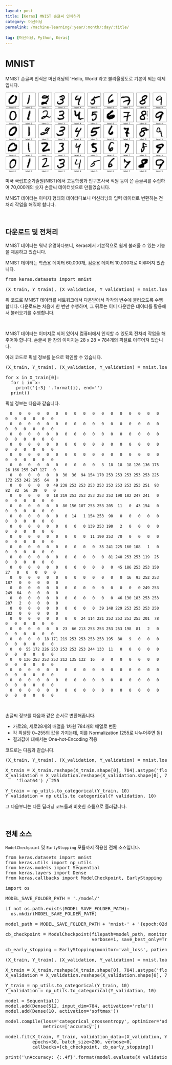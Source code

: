 ```yaml
---
layout: post
title: [Keras] MNIST 손글씨 인식하기
category: 머신러닝
permalink: /machine-learning/:year/:month/:day/:title/

tag: [머신러닝, Python, Keras]
---
```

# MNIST

MNIST 손글씨 인식은 머신러닝의 'Hello, World'라고 불리울정도로 기본이 되는 예제입니다. 

![Image](/assets/machine-learning/024.png)

미국 국립표준기술원(NIST)에서 고등학생과 인구조사국 직원 등이 쓴 손글씨를 수집하여 70,000개의 숫자 손글씨 데이터셋으로 만들었습니다.

MNIST 데이터는 이미지 형태의 데이터다보니 머신러닝의 입력 데이터로 변환하는 전처리 작업을 해줘야 합니다.

<br>

## 다운로드 및 전처리

MNIST 데이터는 워낙 유명하다보니, Keras에서 기본적으로 쉽게 불러올 수 있는 기능을 제공하고 있습니다.

MNIST 데이터는 학습용 데이터 60,000개, 검증용 데이터 10,000개로 이루어져 있습니다.

<pre class="prettyprint">
from keras.datasets import mnist

(X_train, Y_train), (X_validation, Y_validation) = mnist.load_data()
</pre>

위 코드로 MNIST 데이터를 네트워크에서 다운받아서 각각의 변수에 불러오도록 수행합니다. 다운로드는 처음에 한 번만 수행하며, 그 뒤로는 이미 다운받은 데이터를 활용해서 불러오기를 수행합니다.

<br>

MNIST 데이터는 이미지로 되어 있어서 컴퓨터에서 인식할 수 있도록 전처리 작업을 해주어야 합니다. 손글씨 한 장의 이미지는 28 x 28 = 784개의 픽셀로 이루어져 있습니다. 

아래 코드로 픽셀 정보를 눈으로 확인할 수 있습니다.

<pre class="prettyprint">
(X_train, Y_train), (X_validation, Y_validation) = mnist.load_data()

for x in X_train[0]:
  for i in x:
    print('{:3} '.format(i), end='')
  print()
</pre>

픽셀 정보는 다음과 같습니다.

~~~
  0   0   0   0   0   0   0   0   0   0   0   0   0   0   0   0   0   0   0   0   0   0   0  
  0   0   0   0   0   0   0   0   0   0   0   0   0   0   0   0   0   0   0   0   0   0   0   
  0   0   0   0   0   0   0   0   0   0   0   0   0   0   0   0   0   0   0   0   0   0   0   
  0   0   0   0   0   0   0   0   0   0   0   0   0   0   0   0   0   0   0   0   0   0   0   
  0   0   0   0   0   0   0   0   0   0   0   0   0   0   0   0   0   0   0   0   0   0   0  
  0   0   0   0   0   0   0   0   0   0   3  18  18  18 126 136 175  26 166 255 247 127   0   
  0   0   0   0   0   0  30  36  94 154 170 253 253 253 253 253 225 172 253 242 195  64   0  
  0   0   0   0   0  49 238 253 253 253 253 253 253 253 253 251  93  82  82  56  39   0   0   
  0   0   0   0   0  18 219 253 253 253 253 253 198 182 247 241   0   0   0   0   0   0   0  
  0   0   0   0   0   0  80 156 107 253 253 205  11   0  43 154   0   0   0   0   0   0   0   
  0   0   0   0   0   0   0  14   1 154 253  90   0   0   0   0   0   0   0   0   0   0   0  
  0   0   0   0   0   0   0   0   0 139 253 190   2   0   0   0   0   0   0   0   0   0   0  
  0   0   0   0   0   0   0   0   0  11 190 253  70   0   0   0   0   0   0   0   0   0   0   
  0   0   0   0   0   0   0   0   0   0  35 241 225 160 108   1   0   0   0   0   0   0   0   
  0   0   0   0   0   0   0   0   0   0   0  81 240 253 253 119  25   0   0   0   0   0   0  
  0   0   0   0   0   0   0   0   0   0   0   0  45 186 253 253 150  27   0   0   0   0   0  
  0   0   0   0   0   0   0   0   0   0   0   0   0  16  93 252 253 187   0   0   0   0   0  
  0   0   0   0   0   0   0   0   0   0   0   0   0   0   0 249 253 249  64   0   0   0   0  
  0   0   0   0   0   0   0   0   0   0   0   0  46 130 183 253 253 207   2   0   0   0   0  
  0   0   0   0   0   0   0   0   0   0  39 148 229 253 253 253 250 182   0   0   0   0   0   
  0   0   0   0   0   0   0   0  24 114 221 253 253 253 253 201  78   0   0   0   0   0   0   
  0   0   0   0   0   0  23  66 213 253 253 253 253 198  81   2   0   0   0   0   0   0   0   
  0   0   0   0  18 171 219 253 253 253 253 195  80   9   0   0   0   0   0   0   0   0   0   
  0   0  55 172 226 253 253 253 253 244 133  11   0   0   0   0   0   0   0   0   0   0   0    
  0   0 136 253 253 253 212 135 132  16   0   0   0   0   0   0   0   0   0   0   0   0   0  
  0   0   0   0   0   0   0   0   0   0   0   0   0   0   0   0   0   0   0   0   0   0   0   
  0   0   0   0   0   0   0   0   0   0   0   0   0   0   0   0   0   0   0   0   0   0   0  
  0   0   0   0   0   0   0   0   0   0   0   0   0   0   0   0   0   0   0   0   0   0   0  
~~~

<br>

손글씨 정보를 다음과 같은 순서로 변환해줍니다.

* 가로28, 세로28개의 배열을 1차원 784개의 배열로 변환
* 각 픽셀당 0~255의 값을 가지는데, 이를 Normalization (255로 나누어주면 됨)
* 결과값에 대해서는 One-hot-Encoding 적용

코드로는 다음과 같습니다.

<pre class="prettyprint">
(X_train, Y_train), (X_validation, Y_validation) = mnist.load_data()

X_train = X_train.reshape(X_train.shape[0], 784).astype('float64') / 255
X_validation = X_validation.reshape(X_validation.shape[0], 784).astype(
    'float64') / 255

Y_train = np_utils.to_categorical(Y_train, 10)
Y_validation = np_utils.to_categorical(Y_validation, 10)
</pre>

그 다음부터는 다른 딥러닝 코드들과 비슷한 흐름으로 흘러갑니다.

<br>

## 전체 소스

`ModelCheckpoint` 및 `EarlyStopping` 모듈까지 적용한 전체 소스입니다.

<pre class="prettyprint">
from keras.datasets import mnist
from keras.utils import np_utils
from keras.models import Sequential
from keras.layers import Dense
from keras.callbacks import ModelCheckpoint, EarlyStopping

import os

MODEL_SAVE_FOLDER_PATH = './model/'

if not os.path.exists(MODEL_SAVE_FOLDER_PATH):
  os.mkdir(MODEL_SAVE_FOLDER_PATH)

model_path = MODEL_SAVE_FOLDER_PATH + 'mnist-' + '{epoch:02d}-{val_loss:.4f}.hdf5'

cb_checkpoint = ModelCheckpoint(filepath=model_path, monitor='val_loss',
                                verbose=1, save_best_only=True)

cb_early_stopping = EarlyStopping(monitor='val_loss', patience=10)

(X_train, Y_train), (X_validation, Y_validation) = mnist.load_data()

X_train = X_train.reshape(X_train.shape[0], 784).astype('float64') / 255
X_validation = X_validation.reshape(X_validation.shape[0], 784).astype('float64') / 255

Y_train = np_utils.to_categorical(Y_train, 10)
Y_validation = np_utils.to_categorical(Y_validation, 10)

model = Sequential()
model.add(Dense(512, input_dim=784, activation='relu'))
model.add(Dense(10, activation='softmax'))

model.compile(loss='categorical_crossentropy', optimizer='adam',
              metrics=['accuracy'])

model.fit(X_train, Y_train, validation_data=(X_validation, Y_validation),
          epochs=30, batch_size=200, verbose=0,
          callbacks=[cb_checkpoint, cb_early_stopping])

print('\nAccuracy: {:.4f}'.format(model.evaluate(X_validation, Y_validation)[1]))
</pre>
